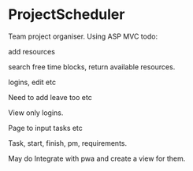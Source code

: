 # ProjectScheduler
Team project organiser. Using ASP MVC
todo:

add resources

search free time blocks, return available resources.

logins, edit etc

Need to add leave too etc

View only logins.

Page to input tasks etc

Task, start, finish, pm, requirements. 

May do
Integrate with pwa and create a view for them.


